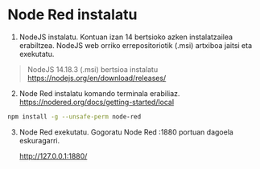 # Node Red instalatu

1. NodeJS instalatu. Kontuan izan 14 bertsioko azken instalatzailea erabiltzea. NodeJS web orriko errepositoriotik (.msi) artxiboa jaitsi eta exekutatu.
> NodeJS 14.18.3 (.msi) bertsioa instalatu https://nodejs.org/en/download/releases/

2. Node Red instalatu komando terminala erabiliaz. https://nodered.org/docs/getting-started/local
~~~sh
npm install -g --unsafe-perm node-red
~~~
 
3. Node Red exekutatu. Gogoratu Node Red :1880 portuan dagoela eskuragarri.

   http://127.0.0.1:1880/
